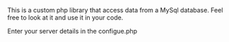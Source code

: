 This is a custom php library that access data from a MySql database.
Feel free to look at it and use it in your code.

Enter your server details in the configue.php
